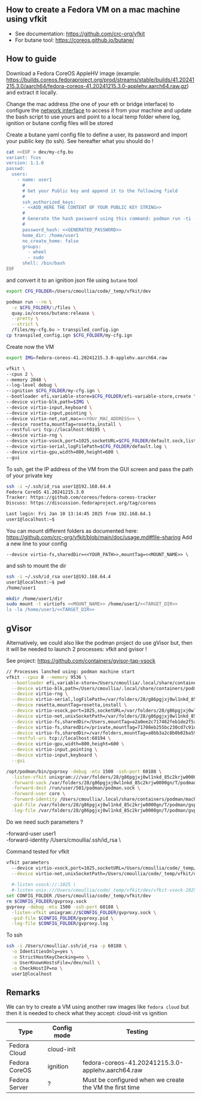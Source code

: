 ## How to create a Fedora VM on a mac machine using vfkit

- See documentation: https://github.com/crc-org/vfkit
- For butane tool: https://coreos.github.io/butane/

## How to guide

Download a Fedora CoreOS AppleHV image (example: https://builds.coreos.fedoraproject.org/prod/streams/stable/builds/41.20241215.3.0/aarch64/fedora-coreos-41.20241215.3.0-applehv.aarch64.raw.gz)
and extract it locally.

Change the mac address (the one of your eth or bridge interface) to configure the [network interface](https://github.com/crc-org/vfkit/blob/main/doc/usage.md#networking) to access it from your machine
and update the bash script to use yours and point to a local temp folder where log, ignition or butane config files will be stored

Create a butane yaml config file to define a user, its password and import your public key (to ssh). See hereafter what you should do !
```bash
cat <<EOF > dev/my-cfg.bu
variant: fcos
version: 1.1.0
passwd:
  users:
    - name: user1
      # 
      # Get your Public key and append it to the following field
      #
      ssh_authorized_keys:
      - <<ADD_HERE THE CONTENT OF YOUR PUBLIC KEY STRING>>
      #
      # Generate the hash password using this command: podman run -ti --rm quay.io/coreos/mkpasswd --method=yescrypt
      #
      password_hash: <<GENERATED_PASSWORD>>
      home_dir: /home/user1
      no_create_home: false
      groups:
        - wheel
        - sudo
      shell: /bin/bash
EOF
```

and convert it to an ignition json file using `butane` tool

```bash
export CFG_FOLDER=/Users/cmoullia/code/_temp/vfkit/dev

podman run --rm \
  -v $CFG_FOLDER/:/files \
  quay.io/coreos/butane:release \
  --pretty \
  --strict \
  /files/my-cfg.bu > transpiled_config.ign
cp transpiled_config.ign $CFG_FOLDER/my-cfg.ign  
```

Create now the VM
```bash
export IMG=fedora-coreos-41.20241215.3.0-applehv.aarch64.raw

vfkit \
--cpus 2 \
--memory 2048 \
--log-level debug \
--ignition $CFG_FOLDER/my-cfg.ign \
--bootloader efi,variable-store=$CFG_FOLDER/efi-variable-store,create \
--device virtio-blk,path=$IMG \
--device virtio-input,keyboard \
--device virtio-input,pointing \
--device virtio-net,nat,mac=<<YOUr_MAC_ADDRESS>> \
--device rosetta,mountTag=rosetta,install \
--restful-uri tcp://localhost:60195 \
--device virtio-rng \
--device virtio-vsock,port=1025,socketURL=$CFG_FOLDER/default.sock,listen \
--device virtio-serial,logFilePath=$CFG_FOLDER/default.log \
--device virtio-gpu,width=800,height=600 \
--gui
```

To ssh, get the IP address of the VM from the GUI screen and pass the path of your private key
```bash
ssh -i ~/.ssh/id_rsa user1@192.168.64.4
Fedora CoreOS 41.20241215.3.0
Tracker: https://github.com/coreos/fedora-coreos-tracker
Discuss: https://discussion.fedoraproject.org/tag/coreos

Last login: Fri Jan 10 13:14:45 2025 from 192.168.64.1
user1@localhost:~$ 
```

You can mount different folders as documented here: https://github.com/crc-org/vfkit/blob/main/doc/usage.md#file-sharing
Add a new line to your config
```aiignore
--device virtio-fs,sharedDir=<<YOUR_PATH>>,mountTag=<<MOUNT_NAME>> \
```
and ssh to mount the dir
```bash
ssh -i ~/.ssh/id_rsa user1@192.168.64.4
user1@localhost:~$ pwd
/home/user1

mkdir /home/user1/dir
sudo mount -t virtiofs <<MOUNT_NAME>> /home/user1/<<TARGET_DIR>>
ls -la /home/user1/<<TARGET_DIR>>
```

## gVisor

Alternatively, we could also like the podman project do use gVisor but, then it will be needed to launch 2 processes: vfkit and gvisor !

See project: https://github.com/containers/gvisor-tap-vsock

```bash
// Processes lanched using: podman machine start
vfkit --cpus 8 --memory 9536 \
  --bootloader efi,variable-store=/Users/cmoullia/.local/share/containers/podman/machine/applehv/efi-bl-podman-machine-default,create \
  --device virtio-blk,path=/Users/cmoullia/.local/share/containers/podman/machine/applehv/podman-machine-default-arm64.raw \
  --device virtio-rng \
  --device virtio-serial,logFilePath=/var/folders/28/g86pgjxj0wl1nkd_85c2krjw0000gn/T/podman/podman-machine-default.log \
  --device rosetta,mountTag=rosetta,install \
  --device virtio-vsock,port=1025,socketURL=/var/folders/28/g86pgjxj0wl1nkd_85c2krjw0000gn/T/podman/podman-machine-default.sock,listen \
  --device virtio-net,unixSocketPath=/var/folders/28/g86pgjxj0wl1nkd_85c2krjw0000gn/T/podman/podman-machine-default-gvproxy.sock,mac=5a:94:ef:e4:0c:ee \
  --device virtio-fs,sharedDir=/Users,mountTag=a2a0ee2c717462feb1de2f5afd59de5fd2d8 \
  --device virtio-fs,sharedDir=/private,mountTag=71708eb255bc230cd7c91dd26f7667a7b938 \
  --device virtio-fs,sharedDir=/var/folders,mountTag=a0bb3a2c8b0b02ba5958b0576f0d6530e104 \
  --restful-uri tcp://localhost:60194 \
  --device virtio-gpu,width=800,height=600 \
  --device virtio-input,pointing \
  --device virtio-input,keyboard \
  --gui

/opt/podman/bin/gvproxy -debug -mtu 1500 -ssh-port 60188 \
  -listen-vfkit unixgram:///var/folders/28/g86pgjxj0wl1nkd_85c2krjw0000gn/T/podman/podman-machine-default-gvproxy.sock \
  -forward-sock /var/folders/28/g86pgjxj0wl1nkd_85c2krjw0000gn/T/podman/podman-machine-default-api.sock \
  -forward-dest /run/user/501/podman/podman.sock \
  -forward-user core \
  -forward-identity /Users/cmoullia/.local/share/containers/podman/machine/machine \
  -pid-file /var/folders/28/g86pgjxj0wl1nkd_85c2krjw0000gn/T/podman/gvproxy.pid \
  -log-file /var/folders/28/g86pgjxj0wl1nkd_85c2krjw0000gn/T/podman/gvproxy.log
```

Do we need such parameters ?

-forward-user user1 \
-forward-identity /Users/cmoullia/.ssh/id_rsa \

Command tested for vfkit
```bash
vfkit parameters
  --device virtio-vsock,port=1025,socketURL=/Users/cmoullia/code/_temp/vfkit/dev/vsock-1025.sock,listen \
  --device virtio-net,unixSocketPath=/Users/cmoullia/code/_temp/vfkit/dev/gvproxy.sock,mac=5a:94:ef:e4:0c:ee \
  
  #-listen vsock://:1025 \
  #-listen unix:///Users/cmoullia/code/_temp/vfkit/dev/vfkit-vsock-1025.sock \
set CONFIG_FOLDER /Users/cmoullia/code/_temp/vfkit/dev
rm $CONFIG_FOLDER/gvproxy.sock
gvproxy -debug -mtu 1500 -ssh-port 60188 \
  -listen-vfkit unixgram://$CONFIG_FOLDER/gvproxy.sock \
  -pid-file $CONFIG_FOLDER/gvproxy.pid \
  -log-file $CONFIG_FOLDER/gvproxy.log
```

To ssh
```bash
ssh -i /Users/cmoullia/.ssh/id_rsa -p 60188 \
  -o IdentitiesOnly=yes \
  -o StrictHostKeyChecking=no \
  -o UserKnownHostsFile=/dev/null \
  -o CheckHostIP=no \
  user1@localhost
```

## Remarks

We can try to create a VM using another raw images like `fedora cloud` but then it is needed to check what they accept: cloud-init vs ignition

| Type          | Config mode | Testing                                                |
|---------------|-------------|--------------------------------------------------------|
| Fedora Cloud  | cloud-init  |                                                        |
| Fedora CoreOS | ignition    | fedora-coreos-41.20241215.3.0-applehv.aarch64.raw      |
| Fedora Server | ?           | Must be configured when we create the VM the first time |
